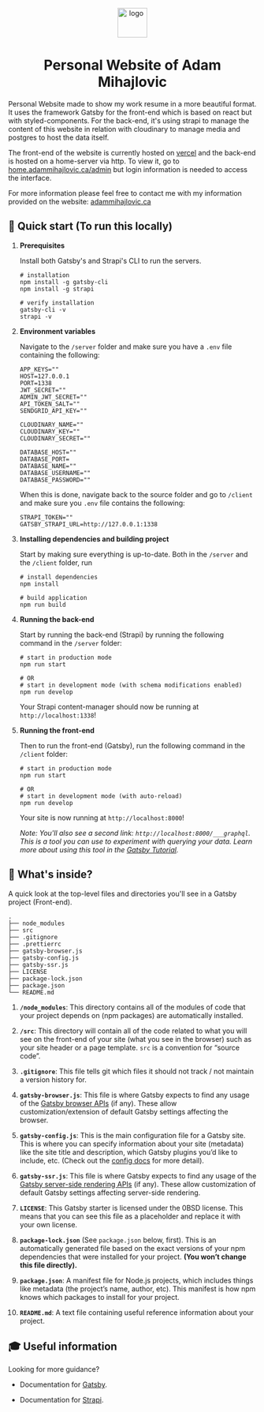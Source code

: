 <p align="center">
  <a href="https://www.adammihajlovic.ca">
    <img alt="logo" src="https://res.cloudinary.com/dv6wo6oro/image/upload/v1672251619/personal_logo_be5cebd1b6.png" width="60" />
  </a>
</p>
<h1 align="center">
  Personal Website of Adam Mihajlovic
</h1>

Personal Website made to show my work resume in a more beautiful format. It uses the framework Gatsby for the front-end which is based on react but with styled-components. For the back-end, it's using strapi to manage the content of this website in relation with cloudinary to manage media and postgres to host the data itself.

The front-end of the website is currently hosted on [vercel](https://vercel.com/docs) and the back-end is hosted on a home-server via http. To view it, go to [home.adammihajlovic.ca/admin](home.adammihajlovic.ca/admin) but login information is needed to access the interface.

For more information please feel free to contact me with my information provided on the website: [adammihajlovic.ca](adammihajlovic.ca)

## 🚀 Quick start (To run this locally)

1.  **Prerequisites**

    Install both Gatsby's and Strapi's CLI to run the servers.

    ```shell
    # installation
    npm install -g gatsby-cli
    npm install -g strapi
    
    # verify installation
    gatsby-cli -v
    strapi -v
    ```

1.  **Environment variables**

    Navigate to the `/server` folder and make sure you have a `.env` file containing the following:

    ```shell
    APP_KEYS=""
    HOST=127.0.0.1
    PORT=1338
    JWT_SECRET=""
    ADMIN_JWT_SECRET=""
    API_TOKEN_SALT=""
    SENDGRID_API_KEY=""
    
    CLOUDINARY_NAME=""
    CLOUDINARY_KEY=""
    CLOUDINARY_SECRET=""

    DATABASE_HOST=""
    DATABASE_PORT=
    DATABASE_NAME=""
    DATABASE_USERNAME=""
    DATABASE_PASSWORD=""
    ```
    
    When this is done, navigate back to the source folder and go to `/client` and make sure you `.env` file contains the following:

    ```shell
    STRAPI_TOKEN=""
    GATSBY_STRAPI_URL=http://127.0.0.1:1338
    ```

1.  **Installing dependencies and building project**
  
    Start by making sure everything is up-to-date.
    Both in the `/server` and the `/client` folder, run
    
    ```shell
    # install dependencies
    npm install
    
    # build application
    npm run build
    ```

1.  **Running the back-end**

    Start by running the back-end (Strapi) by running the following command in the `/server` folder:
    
    ```shell
    # start in production mode 
    npm run start
    
    # OR
    # start in development mode (with schema modifications enabled)
    npm run develop
    ```
    Your Strapi content-manager should now be running at `http://localhost:1338`!

1.  **Running the front-end**

    Then to run the front-end (Gatsby), run the following command in the `/client` folder:
    
    ```shell
    # start in production mode 
    npm run start
    
    # OR
    # start in development mode (with auto-reload)
    npm run develop
    ```
    
    Your site is now running at `http://localhost:8000`!

    _Note: You'll also see a second link: _`http://localhost:8000/___graphql`_. This is a tool you can use to experiment with querying your data. Learn more about using this tool in the [Gatsby Tutorial](https://www.gatsbyjs.com/docs/tutorial/part-4/#use-graphiql-to-explore-the-data-layer-and-write-graphql-queries)._

## 🧐 What's inside?

A quick look at the top-level files and directories you'll see in a Gatsby project (Front-end).

    .
    ├── node_modules
    ├── src
    ├── .gitignore
    ├── .prettierrc
    ├── gatsby-browser.js
    ├── gatsby-config.js
    ├── gatsby-ssr.js
    ├── LICENSE
    ├── package-lock.json
    ├── package.json
    └── README.md

1.  **`/node_modules`**: This directory contains all of the modules of code that your project depends on (npm packages) are automatically installed.

2.  **`/src`**: This directory will contain all of the code related to what you will see on the front-end of your site (what you see in the browser) such as your site header or a page template. `src` is a convention for “source code”.

3.  **`.gitignore`**: This file tells git which files it should not track / not maintain a version history for.

4.  **`gatsby-browser.js`**: This file is where Gatsby expects to find any usage of the [Gatsby browser APIs](https://www.gatsbyjs.com/docs/reference/config-files/gatsby-browser/) (if any). These allow customization/extension of default Gatsby settings affecting the browser.

5.  **`gatsby-config.js`**: This is the main configuration file for a Gatsby site. This is where you can specify information about your site (metadata) like the site title and description, which Gatsby plugins you’d like to include, etc. (Check out the [config docs](https://www.gatsbyjs.com/docs/reference/config-files/gatsby-config/) for more detail).

6.  **`gatsby-ssr.js`**: This file is where Gatsby expects to find any usage of the [Gatsby server-side rendering APIs](https://www.gatsbyjs.com/docs/reference/config-files/gatsby-ssr/) (if any). These allow customization of default Gatsby settings affecting server-side rendering.

7.  **`LICENSE`**: This Gatsby starter is licensed under the 0BSD license. This means that you can see this file as a placeholder and replace it with your own license.

8.  **`package-lock.json`** (See `package.json` below, first). This is an automatically generated file based on the exact versions of your npm dependencies that were installed for your project. **(You won’t change this file directly).**

9. **`package.json`**: A manifest file for Node.js projects, which includes things like metadata (the project’s name, author, etc). This manifest is how npm knows which packages to install for your project.

10. **`README.md`**: A text file containing useful reference information about your project.

## 🎓 Useful information

Looking for more guidance? 
- Documentation for [Gatsby](https://www.gatsbyjs.com/docs).

- Documentation for [Strapi](https://docs.strapi.io/developer-docs/latest/getting-started/introduction.html).